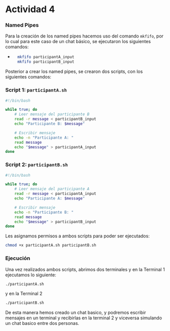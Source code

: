 # Actividad 4

### Named Pipes

Para la creación de los named pipes hacemos uso del comando `mkfifo`, por lo cual para este caso de un chat básico, se ejecutaron los siguientes comandos:

- ```sh
    mkfifo participantA_input
    mkfifo participantB_input
  ```

Posterior a crear los named pipes, se crearon dos scripts, con los siguientes comandos:

### Script 1: `participantA.sh`

```sh
#!/bin/bash

while true; do
    # Leer mensaje del participante B
    read -r message < participantB_input
    echo "Participante B: $message"

    # Escribir mensaje
    echo -n "Participante A: "
    read message
    echo "$message" > participantA_input
done
```

### Script 2: `participantB.sh`

```sh
#!/bin/bash

while true; do
    # Leer mensaje del participante A
    read -r message < participantA_input
    echo "Participante A: $message"

    # Escribir mensaje
    echo -n "Participante B: "
    read message
    echo "$message" > participantB_input
done
```

Les asignamos permisos a ambos scripts para poder ser ejecutados:

```sh
chmod +x participantA.sh participantB.sh
```

### Ejecución

Una vez realizados ambos scripts, abrimos dos terminales y en la Terminal 1 ejecutamos lo siguiente:

```sh
./participantA.sh
```

y en la Terminal 2

```sh
./participantB.sh
```

De esta manera hemos creado un chat basico, y podremos escribir mensajes en un terminal y recibirlas en la terminal 2 y viceversa simulando un chat basico entre dos personas.
